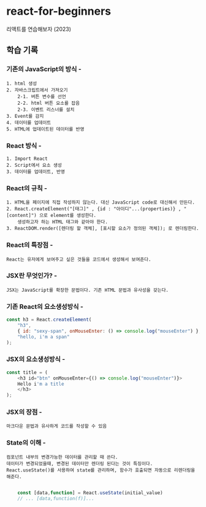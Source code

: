 # react-for-beginners

리액트를 연습해보자 (2023)

## 학습 기록

### 기존의 JavaScript의 방식 -

    1. html 생성
    2. 자바스크립트에서 가져오기
        2-1. 버튼 변수를 선언
        2-2. html 버튼 요소를 잡음
        2-3. 이벤트 리스너를 설치
    3. Event를 감지
    4. 데이터를 업데이트
    5. HTML에 업데이트된 데이터를 반영

### React 방식 -

    1. Import React
    2. Script에서 요소 생성
    3. 데이터를 업데이트, 반영

### React의 규칙 -

    1. HTML을 페이지에 직접 작성하지 않는다. 대신 JavaScript code로 대신해서 만든다.
    2. React.createElement("[태그]" , {id : "아이디"...(properties)} , "[content]") 으로 element를 생성한다.
        생성하고자 하는 HTML 태그와 같아야 한다.
    3. ReactDOM.render([렌더링 할 객체], [표시할 요소가 정의된 객체]); 로 렌더링한다.

### React의 특장점 -

    React는 유저에게 보여주고 싶은 것들을 코드에서 생성해서 보여준다.

### JSX란 무엇인가? -

    JSX는 JavaScript를 확장한 문법이다. 기존 HTML 문법과 유사성을 갖는다.

### 기존 React의 요소생성방식 -

```JAVASCRIPT
const h3 = React.createElement(
    "h3",
    { id: "sexy-span", onMouseEnter: () => console.log("mouseEnter") },
    "hello, i'm a span"
);
```

### JSX의 요소생성방식 -

```JAVASCRIPT
const title = (
    <h3 id="btn" onMouseEnter={() => console.log("mouseEnter")}>
    Hello i'm a title
    </h3>
);
```

### JSX의 장점 -

    마크다운 문법과 유사하게 코드를 작성할 수 있음

### State의 이해 -

    컴포넌트 내부의 변경가능한 데이터를 관리할 때 쓴다.
    데이터가 변경되었을때, 변경된 데이터만 렌더링 된다는 것이 특징이다.
    React.useState()를 사용하여 state를 관리하며, 함수가 호출되면 자동으로 리렌더링을 해준다.

```JAVASCRIPT

    const [data,function] = React.useState(initial_value)
    // ... [data,function(f)]...
```
